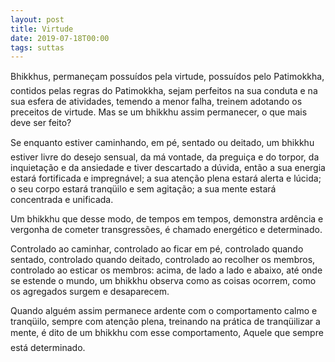 ```yaml
---
layout: post
title: Virtude
date: 2019-07-18T00:00
tags: suttas
---
```

Bhikkhus, permaneçam possuídos pela virtude, possuídos pelo Patimokkha, contidos pelas regras do Patimokkha, sejam perfeitos na sua conduta e na sua esfera de atividades, temendo a menor falha, treinem adotando os preceitos de virtude. Mas se um bhikkhu assim permanecer, o que mais deve ser feito?

Se enquanto estiver caminhando, em pé, sentado ou deitado, um bhikkhu estiver livre do desejo sensual, da má vontade, da preguiça e do torpor, da inquietação e da ansiedade e tiver descartado a dúvida, então a sua energia estará fortificada e impregnável; a sua atenção plena estará alerta e lúcida; o seu corpo estará tranqüilo e sem agitação; a sua mente estará concentrada e unificada.

Um bhikkhu que desse modo, de tempos em tempos, demonstra ardência e vergonha de cometer transgressões, é chamado energético e determinado.

Controlado ao caminhar, controlado ao ficar em pé, controlado quando sentado, controlado quando deitado, controlado ao recolher os membros, controlado ao esticar os membros: acima, de lado a lado e abaixo, até onde se estende o mundo, um bhikkhu observa como as coisas ocorrem, como os agregados surgem e desaparecem.

Quando alguém assim permanece ardente com o comportamento calmo e tranqüilo, sempre com atenção plena, treinando na prática de tranqüilizar a mente, é dito de um bhikkhu com esse comportamento, Aquele que sempre está determinado.

